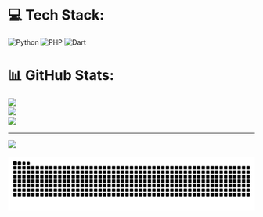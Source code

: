 


# 💻 Tech Stack:
![Python](https://img.shields.io/badge/python-3670A0?style=for-the-badge&logo=python&logoColor=ffdd54) ![PHP](https://img.shields.io/badge/php-%23777BB4.svg?style=for-the-badge&logo=php&logoColor=white) ![Dart](https://img.shields.io/badge/dart-%230175C2.svg?style=for-the-badge&logo=dart&logoColor=white) 
# 📊 GitHub Stats:
![](https://github-readme-stats.vercel.app/api?username=Fesantt&theme=dark&hide_border=false&include_all_commits=true&count_private=true)<br/>
![](https://github-readme-streak-stats.herokuapp.com/?user=Fesantt&theme=dark&hide_border=false)<br/>
![](https://github-readme-stats.vercel.app/api/top-langs/?username=Fesantt&theme=dark&hide_border=false&include_all_commits=true&count_private=true&layout=compact)

---
[![](https://visitcount.itsvg.in/api?id=Fesantt&icon=0&color=0)](https://visitcount.itsvg.in)

<!-- Proudly created with GPRM ( https://gprm.itsvg.in ) -->



<img src="https://github.com/Fesantt/Fesantt/blob/output/snake.svg" alt="Snake animation" />

###
